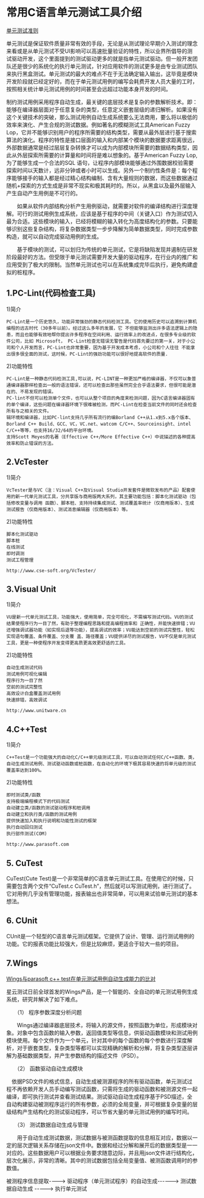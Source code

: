 # 常用C语言单元测试工具介绍

[单元测试准则 ](https://github.com/yangyubo/zh-unit-testing-guidelines#id3)

单元测试是保证软件质量非常有效的手段，无论是从测试理论早期介入测试的理念来看或是从单元测试不受UI影响可以高速批量验证的特性，所以业界所倡导的测试驱动开发，这个里面提到的测试驱动更多的就是指单元测试驱动。但一般开发团队还是很少的系统化的执行单元测试，针对应用软件的测试更多是由专业测试团队来执行黑盒测试。单元测试的最大的难点不在于无法确定输入输出，这毕竟是模块开发阶段就已经定好的，而在于单元测试用例的编写会耗费开发人员大量的工时，按照相关统计单元测试用例的时间甚至会远超过功能本身开发的时间。

制约测试用例采用程序自动生成，最关键的底层技术是复杂的参数解析技术。即：能够在编译器层面对于任意复杂的类型，任意定义嵌套层级的递归解析。如果没有这个关键技术的突破，那么测试用例自动生成系统要么无法商用，要么将以极低的效率来演化、产生合规的测试数据。例如著名的模糊测试工具American Fuzzy Lop，它并不能够识别用户的程序所需要的结构类型，需要从最外层进行基于搜索算法的演化。程序的特性是接口层面的输入和内部某个模块的数据要求距离很远，外部数据通常是经过层层复杂转换才可以成为内部模块所需要的数据结构类型，因此从外层探索所需要的计算量和时间将是难以想象的。基于American Fuzzy Lop,为了能够生成一个合法的SQL 语句，让程序内部模块能够通过外围数据校验需要探索时间以天数计，远非分钟或者小时可以生成。另外一个制约性条件是：每个程序能够接手的输入都是经过精心结构编制、含有大量规则的数据，而这些数据通过随机+探索的方式生成是非常不现实和极其耗时的。所以，从黑盒以及最外层输入产生自动产生用例是不可行的。

　　如果从软件内部结构分析产生用例驱动，就需要对软件的编译结构进行深度理解。可行的测试用例生成系统，应该是基于程序的中间（关键入口）作为测试切入最为合适。这些模块的输入，已经将模糊的输入转化为高度结构化的参数。只要能够识别这些复杂结构，将复杂数据类型一步步降解为简单数据类型，同时完成参数构造，就可以自动完成驱动用例的生成。
  
　　基于模块的测试，可以划归为传统的单元测试，它是将缺陷发现并遏制在研发阶段最好的方法。但受限于单元测试需要开发大量的驱动程序，在行业内的推广和应用受到了极大的限制。当然单元测试也可以在系统集成完毕后执行，避免构建虚拟的桩程序。
  

## 1.PC-Lint(代码检查工具)

1)简介

    PC-Lint是一个历史悠久，功能异常强劲的静态代码检测工具。它的使用历史可以追溯到计算机编程的远古时代（30多年以前）。经过这么多年的发展，它 不但能够监测出许多语法逻辑上的隐患，而且也能够有效地帮你提出许多程序在空间利用、运行效率上的改进点，在很多专业级的软件公司，比如 Microsoft， PC-Lint检查无错误无警告是代码首先要过的第一关，对于小公司和个人开发而言，PC-Lint也非常重要，因为基于开发成本考虑，小公司和个人往往 不能拿出很多很全面的测试，这时候，PC-Lint的强劲功能可以很好地提高软件的质量.

2)功能特性

    PC-Lint是一种静态代码检测工具,可以说，PC-LINT是一种更加严格的编译器，不仅可以象普通编译器那样检查出一般的语法错误，还可以检查出那些虽然完全合乎语法要求，但很可能是潜在的、不易发现的错误。
    PC-lint不但可以检测单个文件，也可以从整个项目的角度来检测问题，因为C语言编译器固有的单个编译，这些问题在编译器环境下很难被检测，而PC-Lint在检查当前文件的同时还会检查所有与之相关的文件。
    辑环境和编译器，比如PC-lint支持几乎所有流行的编Borland C++从1.x到5.x各个版本、Borland C++ Build、GCC、VC，VC.net、watcom C/C++、Sourceinsight、intel C/C++等等，也支持16/32/64的平台环境。
    支持Scott Meyes的名著（Effective C++/More Effective C++）中说描述的各种提高效率和防止错误的方法。

 
## 2.VcTester

1)简介

    VcTester是与VC（注：Visual C++及Visual Studio开发套件是微软发布的产品）配套使用的新一代单元测试工具，分共享版与商用版两大系列，其主要功能包括：脚本化测试驱动（包括修改变量与调用 函数）、脚本桩、支持持续集成测试、测试覆盖率统计（仅商用版本）、生成测试报告（仅商用版本）、测试消息编辑器（仅商用版本）等。

2)功能特性

    脚本化测试驱动
    脚本桩
    在线测试
    即时调测
    测试工程管理
  
    http://www.cse-soft.org/VcTester/
 
## 3.Visual Unit

1)简介

    VU是新一代单元测试工具，功能强大，使用简单，完全可视化，不需编写测试代码。VU的测试结果使程序行为一目了然，有助于整理编程思路和提高编程效率和 正确性，并能快速排错；VU还增强调试器功能（如实现后退等功能），提高调试的效率；VU能达到空前的测试完整性，轻松实现语句覆盖、条件覆盖、分支覆 盖、路径覆盖；VU提供详尽的测试报告，VU不仅是单元测试工具，更是一种使程序开发变得更高质更高效更舒适的工具。

2)功能特性

    自动生成测试代码
    测试用例可视化编辑
    程序行为一目了然
    空前的测试完整性
    高效设计白盒覆盖测试用例
    快速排错，高效调试
    
    http://www.unitware.cn
 
## 4.C++Test

1)简介

    C++Test是一个功能强大的自动化C/C++单元级测试工具，可以自动测试任何C/C++函数、类，自动生成测试用例、测试驱动函数或桩函数，在自动化的环境下极其容易快速的将单元级的测试覆盖率达到100%。

2)功能特性

    即时测试类/函数
    支持极端编程模式下的代码测试
    自动建立类/函数的测试驱动程序和桩调用
    自动建立和执行类/函数的测试用例
    提供快速加入和执行说明和功能性测试的框架
    执行自动回归测试
    执行部件测试(COM)
 
    http://www.parasoft.com
    
    
## 5. CuTest 

CuTest(Cute Test)是一个非常简单的C语言单元测试工具。在使用它的时候，只需要包含两个文件“CuTest.c CuTest.h”，然后就可以写测试用例，进行测试了。它对用例几乎没有管理功能，报表输出也非常简单，可以用来试验单元测试的基本想法。 


## 6. CUnit 


CUnit是一个轻型的C语言单元测试框架。它提供了设计、管理、运行测试用例的功能。它的报表功能比较强大，但是比较麻烦，更适合于较大一些的项目。


## 7.Wings

[Wings与parasoft c++ test在单元测试用例自动生成能力的比对](https://blog.51cto.com/13937848/2163792)

星云测试日前全球首发的Wings产品，是一个智能的、全自动的单元测试用例生成系统，研究并解决了如下难点。

　　（1） 程序参数深度分析问题

　　Wings通过编译器底层技术，将输入的源文件，按照函数为单位，形成模块对象。对象中包含函数的输入参数，返回值类型等信息，供驱动函数模块和测试用例模块使用。每个文件作为一个单元，针对其中的每个函数的每个参数进行深度解析，对于嵌套类型，复杂类型等都可以实现精确的解析和分解，将复杂类型逐层讲解为基础数据类型，并产生参数结构的描述文件（PSD）。
  
　　（2） 函数驱动自动生成模块

  　依据PSD文件的格式信息，自动生成被测源程序的所有驱动函数，单元测试过程不再依赖开发人员手动编写测试函数，只需将生成的驱动函数和被测源文件一起编译，即可执行测试并查看测试结果。测试驱动自动生成程序基于PSD描述，全自动构建驱动被测程序运行的所有参数，必须的全局变量，并可根据复杂变量的层级结构产生结构化的测试驱动程序，可以节省大量的单元测试用例的编写时间。
  
　　（3） 测试数据自动生成与管理

　　用于自动生成测试数据，测试数据与被测函数提取的信息相互对应，数据以一定的层次逻辑关系存储在json文件中。数据和经过分解和展开后的数据类型是一一对应的。这些数据用户可以根据业务要求随意边际，并且用json文件进行结构化，层次化展示，非常的清晰。其中的测试数据包括全局变量值、被测函数调用时的参数值。
  
  
  被测程序信息提取----> 驱动程序（单元测试程序）的自动生成------> 测试数据自动生成 -----> 执行单元测试
  
  
  
  
